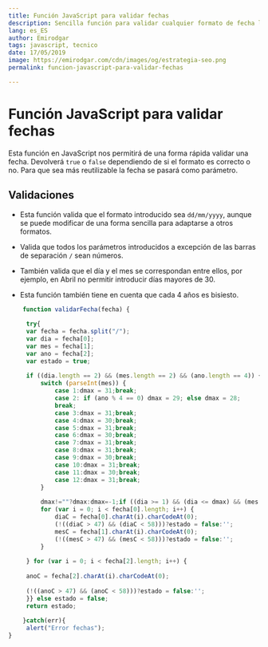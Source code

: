 ```yaml
---
title: Función JavaScript para validar fechas
description: Sencilla función para validar cualquier formato de fecha lista para incluir en tus proyectos
lang: es_ES
author: Emirodgar
tags: javascript, tecnico
date: 17/05/2019
image: https://emirodgar.com/cdn/images/og/estrategia-seo.png
permalink: funcion-javascript-para-validar-fechas

---
```

# Función JavaScript para validar fechas

Esta función en JavaScript nos permitirá de una forma rápida validar una fecha. Devolverá ```true``` o ```false``` dependiendo de si el formato es correcto o no. Para que sea más reutilizable la fecha se pasará como parámetro.  

## Validaciones

- Esta función valida que el formato introducido sea ```dd/mm/yyyy```, aunque se puede modificar de una forma sencilla para adaptarse a otros formatos.    
- Valida que todos los parámetros introducidos a excepción de las barras de separación ```/``` sean números.  
  
- También valida que el día y el mes se correspondan entre ellos, por ejemplo, en Abril no permitir introducir días mayores de 30.  
  
- Esta función también tiene en cuenta que cada 4 años es bisiesto.

```javascript
    function validarFecha(fecha) {  
      
     try{        
     var fecha = fecha.split("/");        
     var dia = fecha[0];        
     var mes = fecha[1];        
     var ano = fecha[2];        
     var estado = true;  
      
     if ((dia.length == 2) && (mes.length == 2) && (ano.length == 4)) {        
	     switch (parseInt(mes)) {        
		     case 1:dmax = 31;break;        
		     case 2: if (ano % 4 == 0) dmax = 29; else dmax = 28;        
		     break;        
		     case 3:dmax = 31;break;        
		     case 4:dmax = 30;break;        
		     case 5:dmax = 31;break;        
		     case 6:dmax = 30;break;        
		     case 7:dmax = 31;break;        
		     case 8:dmax = 31;break;        
		     case 9:dmax = 30;break;        
		     case 10:dmax = 31;break;       
		     case 11:dmax = 30;break;      
		     case 12:dmax = 31;break;       
	     }  
           
	     dmax!=""?dmax:dmax=-1;if ((dia >= 1) && (dia <= dmax) && (mes >= 1) && (mes <= 12)) {        
	     for (var i = 0; i < fecha[0].length; i++) {         
		     diaC = fecha[0].charAt(i).charCodeAt(0);        
		     (!((diaC > 47) && (diaC < 58)))?estado = false:'';       
		     mesC = fecha[1].charAt(i).charCodeAt(0);        
		     (!((mesC > 47) && (mesC < 58)))?estado = false:'';       
	     }  
      
     } for (var i = 0; i < fecha[2].length; i++) {  
      
     anoC = fecha[2].charAt(i).charCodeAt(0);  
      
     (!((anoC > 47) && (anoC < 58)))?estado = false:'';        
     }} else estado = false;        
     return estado;    
         
    }catch(err){  
     alert("Error fechas");    
}
```
<!--stackedit_data:
eyJoaXN0b3J5IjpbLTE2ODIyODg2MTFdfQ==
-->